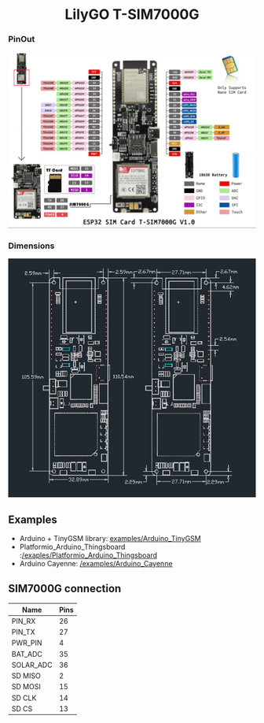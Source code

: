<h1 align = "center">LilyGO T-SIM7000G </h1>


### PinOut

![](./pins.jpg)

### Dimensions
![](./dimensions.png)


## Examples
- Arduino + TinyGSM library: [examples/Arduino_TinyGSM](../../examples/Arduino_TinyGSM/)
- Platformio_Arduino_Thingsboard :[/exaples/Platformio_Arduino_Thingsboard](../../exaples/Platformio_Arduino_Thingsboard)
- Arduino Cayenne: [/examples/Arduino_Cayenne](../../examples/Arduino_Cayenne)


## SIM7000G connection
| Name      | Pins |
| --------- | ---- |
| PIN_RX    | 26   |
| PIN_TX    | 27   |
| PWR_PIN   | 4    |
| BAT_ADC   | 35   |
| SOLAR_ADC | 36   |
| SD MISO   | 2    |
| SD MOSI   | 15   |
| SD CLK    | 14   |
| SD CS     | 13   |




